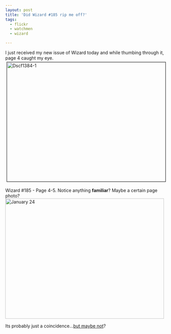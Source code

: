 ```yaml
---
layout: post
title: 'Did Wizard #185 rip me off?'
tags:
  - flickr
  - watchmen
  - wizard

---
```


I just received my new issue of Wizard today and while thumbing through it, page 4 caught my eye.
<img src="http://www.the8thsign.com/wp-content/uploads/2007/02/DSCF1384-1.JPG" alt="Dscf1384-1" border="1" height="375" hspace="4" vspace="4" width="500" />

Wizard #185 - Page 4-5. Notice anything <strong>familiar</strong>? Maybe a certain page photo?
<a href="http://www.flickr.com/photos/jadedhalo/368705971/" title="Photo Sharing"><img src="http://farm1.static.flickr.com/125/368705971_54926af944.jpg" alt="January 24" height="378" width="500" /></a>

Its probably just a coincidence...<a href="http://gnato.deviantart.com/journal/11346085/#journal">but maybe not</a>?

<!-- technorati tags start -->
<!-- technorati tags end -->
